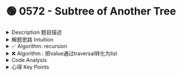 # 🟢 0572 - Subtree of Another Tree

<details>

<summary>Description 题目描述 </summary>

Given two <mark style="color:yellow;">**non-empty**</mark> binary trees **s** and **t**, check whether tree **t** has <mark style="color:yellow;">**exactly the same structure**</mark> and node values with a subtree of **s**. A subtree of **s** is a tree consists of a node in **s** and all of this node's descendants. The tree **s** could also be considered as a subtree of itself.

* The number of nodes in the `root` tree is in the range `[1, 2000]`.
* The number of nodes in the `subRoot` tree is in the range `[1, 1000]`.

<pre><code>Given tree s:                 Given tree t:
     3                              4 
    / \                            / \
   4   5                          1   2
<strong>  / \
</strong> 1   2
</code></pre>

Return **true**, because t has the same structure and node values with a subtree of s.

```
Given tree s:                        Given tree t:
     3                                    4
    / \                                  / \
   4   5                                1   2
  / \                        
 1   2
    /
   0
```

Return **false**.

</details>

<details>

<summary>解题思路 Intuition </summary>

题目大意： 给定两个非空二叉树 s 和 t，检验 s 中是否包含和 t 具有相同结构和节点值的子树。s 的一个子树包括 s 的一个节点和这个节点的所有子孙。s 也可以看做它自身的一棵子树。

<mark style="color:yellow;">**解题思路**</mark>

* 给出 2 棵树 `s` 和 `t`，要求判断 `t` 是否是 `s` 的子树🌲。
  * 注意只是t是否是s的子树，并不是s是t的子树
* 自己想法：还是像之前一样把tree的每个node按照顺序形成一个arraylist,\
  用indexOfSublist来检查 => 试验了很多个不行
* 针对 <mark style="color:yellow;">**3 种情况**</mark>依次recursion判断\
  第一种情况 `s` 和 `t` 是完全一样的两棵树\
  第二种情况 `t` 是 `s` 左子树中的子树\
  第三种情况 `t` 是 `s` 右子树中的子树。\
  第一种情况判断两棵数是否完全一致是第 100 题的原题。

</details>

<details>

<summary>✅ Algorithm: recursion</summary>

* <mark style="color:yellow;">**题目给的 non-empty tree of s and t 有一定的迷惑性**</mark>: 虽然题目假设了 s 和 t 是非空树，但recursion过程中，你可能会遇到null node作为termination condition（即，遍历到leaf节点的下一个节点）。此时说明，如果遇到一个 `null`，也就是说你已经到达了树的底部，但还没有找到和subroot相匹配的结构，应该返回 `false`。
* <mark style="color:yellow;">**关键：要想到三种情况**</mark>
  * same tree => helper function using recursion
  * subtree(root.left, subRoot): subRoot 是root的left sub tree的sub tree
  * subtree(root.right, subRoot): subRoot是root的right sub tree的sub tree
* isSubtree的termination condition: reachd the end of a branch

<pre class="language-java"><code class="lang-java"><strong>class Solution {
</strong>    public boolean isSubtree(TreeNode root, TreeNode subRoot) {
    
        if (root == null) { // termination condition: reach branch end
            return false;
        }
        
        // three situation
        return isSameTree(root, subRoot)
               || isSubtree(root.left, subRoot)
               || isSubtree(root.right, subRoot);
    }
    
    // helper method
    // use recursion to check if two trees are the same
    // Time complexity: O(n), where n is the number of nodes in the tree.
    //  As we are traversing each node once, the time complexity is O(n).
    private boolean isSameTree(TreeNode p, TreeNode q) {
        if (p == null &#x26;&#x26; q == null) {
            return true;
        }
        if (p == null || q == null) {
            return false;
        }
        return <a data-footnote-ref href="#user-content-fn-1">p.val == q.val </a>
               &#x26;&#x26; isSameTree(p.left, q.left) 
               &#x26;&#x26; isSameTree(p.right, q.right);
    }
}
 
</code></pre>

让我们用一个简单的例子来可视化递归过程。假设我们有以下的树 `s` 和子树 `t`：

<pre><code>Given tree s:                 Given tree t:
     3                              4 
    / \                            / \
   4   5                          1   2
<strong>  / \
</strong> 1   2
</code></pre>

recursion过程如下：

1. 我们首先从树 `s` 的root = 3节点开始。我们对 `isSameTree(3, 4)` 进行调用，返回 `false`。然后我们对左子树和右子树进行递归调用 `isSubtree`。
2. 接下来，我们对 `isSubtree(4, 4)` 进行调用。我们对 `isSameTree(4, 4)` 进行调用，返回 `true`，所以我们返回 `true`。<mark style="color:yellow;">**在这个点，递归开始**</mark> "<mark style="color:yellow;">**回溯**</mark>"，即逐层返回上一级。
3. 在回溯过程中，我们会回到最初的 `isSubtree(3, 4)` 调用。由于我们已经找到了一个子树，所以我们不需要再检查右子树，直接返回 `true`。

下面是这个过程的可视化表示：

```sql
isSubtree(3, 4)
|-> isSameTree(3, 4) = false
|-> isSubtree(4, 4) = true -> return true
|-> isSubtree(5, 4) = (not evaluated because we found the subtree in the left child)
```

</details>

<details>

<summary>❌  Algorithm : 把value通过traversal转化为list</summary>

刚开始的思路是将二叉树通过遍历转化为list，然后检查root的value list是否包含subroot的list。这种方法在某些情况下可能不能正常工作，<mark style="color:red;">**主要是因为它没有完全考虑到二叉树结构的特性**</mark>。特别是，它没有考虑到树中节点之间的<mark style="color:red;">**父子关系和兄弟关系**</mark>。因此，仅仅通过比较转化后的列表可能会产生错误的结果。

例如，假设有以下两棵树：

```
Tree 1:      Tree 2:
  1             1
 / \           /
2   3         2
```

尽管 Tree 1 包含 Tree 2 的所有节点，但 Tree 2 并不是 Tree 1 的子树，因为它们的结构不同。但是，如果你通过前序遍历或者其他遍历方式将这两棵树转化为列表（Tree 1 变为 `[1, 2, 3]`，Tree 2 变为 `[1, 2]`），你会发现 Tree 1 的列表按照某种方式包含了 Tree 2 的列表，从而得出错误的结论。

因此，一个更好的方法是使用recursion来解决这个问题。这样，你可以同时检查节点的值和它们的结构。

```java
int index = Collections.indexOfSubList(list, sublist);
```

<mark style="color:yellow;">**这道题要看example的list的traversal方式 => bfs => 不行！！**</mark>

```java
Input:
root =[3,4,5,1,2]
subRoot =[4,1,2]
```

<mark style="color:yellow;">**除非形成一个 nested list => 也不行！！！**</mark>

<mark style="color:yellow;">**卡：**</mark>** **<mark style="color:red;">**how to check if a nested list contains All the sublist of another nested list? in java**</mark>

To check if a nested list contains all the sublists of another nested list in Java, you can use the `containsAll()` method from the `Collection` interface. `containsAll()` checks if the collection contains all the elements in the specified collection.

```java
 if (list1.containsAll(list2)) {
     System.out.println("list1 contains all sublists of list2.");
 } else {
     System.out.println("list1 does not contain all sublists of list2.");
 }
```

</details>

<details>

<summary>Code Analysis</summary>

Time Complexity: O(m\*n)

* m: root的node数量，n: subRoot的node数量
* 这是因为在最坏的情况下，我们需要检查root中的每一个node是否与subroot的根节点相同（通过 `isSameTree` 函数），这个过程的时间复杂度是 O(n)。由于我们需要对主树的每一个节点执行这个检查，所以总的时间复杂度是 O(mn)。
* 数学的方法解释：
  * 给出一个树 `s` 和一个子树 `t`，假设 `s` 有 `m` 个节点，`t` 有 `n` 个节点。
  * 主函数 `isSubtree` 的逻辑是遍历 `s` 的每一个节点，然后通过函数 `isSameTree` 来比较该节点下的子树是否与 `t` 相同。因此，我们需要对 `s` 的每一个节点都进行一次 `isSameTree` 的调用。
  * `isSameTree` 函数的时间复杂度是 O(n)，因为在最坏的情况下，它需要比较 `t` 的所有节点以确定两棵树是否相同。
  * 因此，<mark style="color:yellow;">**`isSubtree`**</mark><mark style="color:yellow;">** **</mark><mark style="color:yellow;">**函数的时间复杂度是 O(m\*n)，因为我们需要对**</mark><mark style="color:yellow;">** **</mark><mark style="color:yellow;">**`s`**</mark><mark style="color:yellow;">** **</mark><mark style="color:yellow;">**的每一个节点都进行一次**</mark><mark style="color:yellow;">** **</mark><mark style="color:yellow;">**`isSameTree`**</mark><mark style="color:yellow;">** **</mark><mark style="color:yellow;">**的调用。**</mark>
  * 这就是为什么我们说这个解决方案的时间复杂度是 O(m\*n) 的原因。

Space Complexity: O(m)

空间复杂度是 O(m)，其中 m 是主树的高度。这是由于在深度优先搜索过程中使用的递归栈的空间消耗，这是与主树的高度相等的。在最坏的情况下（也就是当树完全不平衡时），栈中可能包含从根节点到叶节点的所有节点，因此空间复杂度是 O(m)。

</details>

<details>

<summary>心得 Key Points</summary>



</details>

[^1]: 
